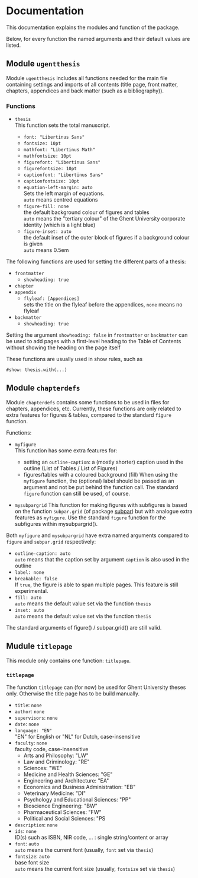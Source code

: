# Documentation

This documentation explains the modules and function of the package.

Below, for every function the named arguments and their default values are listed.

## Module `ugentthesis`

Module `ugentthesis` includes all functions needed for the main file containing settings and imports of all contents (title page, front matter, chapters, appendices and back matter (such as a bibliography)).

### Functions

- `thesis`  
  This function sets the total manuscript.

  - `font: "Libertinus Sans"`
  - `fontsize: 10pt`
  - `mathfont: "Libertinus Math"`
  - `mathfontsize: 10pt`
  - `figurefont: "Libertinus Sans"`
  - `figurefontsize: 10pt`
  - `captionfont: "Libertinus Sans"`
  - `captionfontsize: 10pt`
  - `equation-left-margin: auto`  
    Sets the left margin of equations.  
    `auto` means centred equations  
  - `figure-fill: none`  
      the default background colour of figures and tables  
      `auto` means the "tertiary colour" of the Ghent University corporate identity (which is a light blue)
  - `figure-inset: auto`  
      the default inset of the outer block of figures if a background colour is given  
      `auto` means 0.5em

The following functions are used for setting the different parts of a thesis:
  
- `frontmatter`
  - `showheading: true`
- `chapter`
- `appendix`
  - `flyleaf: [Appendices]`  
  sets the title on the flyleaf before the appendices,  `none` means no flyleaf
- `backmatter`
  - `showheading: true`
  
Setting the argument `showheading: false` in `frontmatter` or `backmatter` can be used to add pages with a first-level heading to the Table of Contents without showing the heading on the page itself  
  
These functions are usually used in show rules, such as
    
    #show: thesis.with(...)
    

  
## Module `chapterdefs`

Module `chapterdefs` contains some functions to be used in files for chapters, appendices, etc. 
Currently, these functions are only related to extra features for figures & tables, compared to the standard `figure` function.

Functions:

- `myfigure`  
  This function has some extra features for:
    - setting an `outline-caption`: a (mostly shorter) caption used in the outline (List of Tables / List of Figures)
    - figures/tables with a coloured background (fill)
  When using the `myfigure` function, the (optional) label should be passed as an argument and not be put behind the function call.
  The standard `figure` function can still be used, of course.

- `mysubpargrid` 
  This function for making figures with subfigures is based on the function `subpar.grid` (of package [subpar](https://typst.app/universe/package/subpar)) but with analogue extra features as `myfigure`.
  Use the standard `figure` function for the subfigures within mysubpargrid(). 
  
Both `myfigure` and `mysubpargrid` have extra named arguments compared to `figure` and `subpar.grid` respectively:
  - `outline-caption: auto`  
    `auto` means that the caption set by argument `caption` is also used in the outline 
  - `label: none`
  - `breakable: false`  
      If `true`, the figure is able to span multiple pages. This feature is still experimental.
  - `fill: auto`  
     `auto` means the default value set via the function `thesis`
  - `inset: auto`  
    `auto` means the default value set via the function `thesis`

The standard arguments of figure() / subpar.grid() are still valid. 

## Mudule `titlepage`

This module only contains one function: `titlepage`.

### `titlepage`

The function `titlepage` can (for now) be used for Ghent University theses only. Otherwise the title page has to be build manually.

  - `title`: `none`
  - `author`: `none`
  - `supervisors`: `none`
  - `date`: `none`
  - `language: "EN"`  
    "EN" for English or "NL" for Dutch, case-insensitive
  - `faculty`: `none`  
    faculty code, case-insensitive  
     - Arts and Philosophy: "LW"
     - Law and Criminology: "RE"
     - Sciences: "WE"
     - Medicine and Health Sciences: "GE"
     - Engineering and Architecture: "EA"
     - Economics and Business Administration: "EB"
     - Veterinary Medicine: "DI"
     - Psychology and Educational Sciences: "PP"
     - Bioscience Engineering: "BW"
     - Pharmaceutical Sciences: "FW"
     - Political and Social Sciences: "PS
  - `description`: `none`
  - `ids`: `none`  
    ID(s) such as ISBN, NIR code, ... : single string/content or array
  - `font`: `auto`  
    `auto` means the current font (usually, `font` set via `thesis`) 
  - `fontsize`: `auto`  
    base font size  
    `auto` means the current font size (usually, `fontsize` set via `thesis`) 

  
